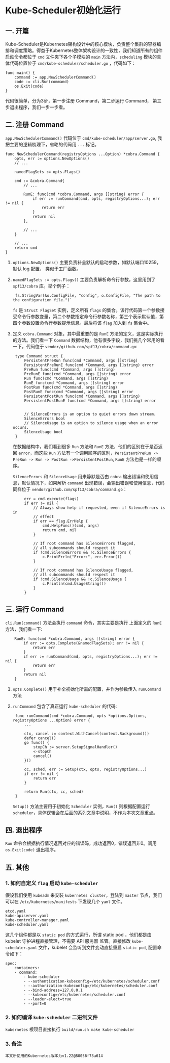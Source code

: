 # Kube-Scheduler初始化运行

## 一. 开篇
Kube-Scheduler是Kubernetes架构设计中的核心模块，负责整个集群的容器编排和调度策略。得益于Kubernetes整体架构设计的一致性，我们知道所有的组件启动命令都位于 `cmd` 文件夹下各个子模块的 `main` 方法内，`scheduling` 模块的具体代码位置位于 `cmd/kube-scheduler/scheduler.go` ，代码如下：

    func main() {
        command := app.NewSchedulerCommand()
        code := cli.Run(command)
        os.Exit(code)
    }


代码很简单，分为3步，第一步注册 Command，第二步运行 Command， 第三步退出程序，我们一步一步看。

## 二. 注册 Command
`app.NewSchedulerCommand()` 代码位于 `cmd/kube-scheduler/app/server.go`, 我把主要的逻辑梳理下，省略的代码用 `...` 标记。

    func NewSchedulerCommand(registryOptions ...Option) *cobra.Command {
     	opts, err := options.NewOptions()
        // ...

        namedFlagSets := opts.Flags()

        cmd := &cobra.Command{
            // ...

            RunE: func(cmd *cobra.Command, args []string) error {
                if err := runCommand(cmd, opts, registryOptions...); err != nil {
                    return err
                }
                return nil
            },

            // ...
        }

        // ...
        return cmd
    }


1. `options.NewOptions()` 主要负责补全默认的启动参数，如默认端口10259，默认 log 配置， 类似于工厂函数。

2. `namedFlagSets := opts.Flags()` 主要负责解析命令行参数，这里用到了 `spf13/cobra` 库。举个例子：

        fs.StringVar(&o.ConfigFile, "config", o.ConfigFile, "The path to the configuration file.")`

    `fs` 是 `Struct FlagSet` 实例，定义所有 `flags` 的集合。该行代码第一个参数接受命令行参数变量，第二个参数指定命令行参数名称，第三个表示默认值，第四个参数设置命令行参数提示信息。最后将该 `flag` 加入到 `fs` 集合中。

3. 定义 `cobra.Command` 对象，其中最重要的是 `RunE` 方法的定义，这是实际执行的方法。我们看一下 `Command` 数据结构，他有很多字段，我们挑几个常用的看一下，代码位于 `vendor/github.com/spf13/cobra/command.go`:

        type Command struct {
            PersistentPreRun func(cmd *Command, args []string)
            PersistentPreRunE func(cmd *Command, args []string) error
            PreRun func(cmd *Command, args []string)
            PreRunE func(cmd *Command, args []string) error
            Run func(cmd *Command, args []string)
            RunE func(cmd *Command, args []string) error
            PostRun func(cmd *Command, args []string)
            PostRunE func(cmd *Command, args []string) error
            PersistentPostRun func(cmd *Command, args []string)
            PersistentPostRunE func(cmd *Command, args []string) error


            // SilenceErrors is an option to quiet errors down stream.
	        SilenceErrors bool
            // SilenceUsage is an option to silence usage when an error occurs.
            SilenceUsage bool
        }

    在数据结构中，我们看到很多 `Run` 方法和 `RunE` 方法，他们的区别在于是否返回 `error`，而这些 `Run` 方法有一个调用顺序的区别，`PersistentPreRun -> PreRun -> Run -> PostRun ->PersistentPostRun`, `RunE` 方法也是一样的顺序。

    `SilenceErrors` 和 `SilenceUsage` 用来静默是否由 `cobra` 输出错误和使用信息，默认情况下，如果解析 `command` 出现错误，会输出错误和使用信息，代码同样位于 `vendor/github.com/spf13/cobra/command.go`：

            err = cmd.execute(flags)
            if err != nil {
                // Always show help if requested, even if SilenceErrors is in
                // effect
                if err == flag.ErrHelp {
                    cmd.HelpFunc()(cmd, args)
                    return cmd, nil
                }

                // If root command has SilenceErrors flagged,
                // all subcommands should respect it
                if !cmd.SilenceErrors && !c.SilenceErrors {
                    c.PrintErrln("Error:", err.Error())
                }

                // If root command has SilenceUsage flagged,
                // all subcommands should respect it
                if !cmd.SilenceUsage && !c.SilenceUsage {
                    c.Println(cmd.UsageString())
                }
            }

## 三. 运行 Command
`cli.Run(command)` 方法会执行 `command` 命令，其实主要是执行 上面定义的 `RunE` 方法，我们看一下:

        RunE: func(cmd *cobra.Command, args []string) error {
			if err := opts.Complete(&namedFlagSets); err != nil {
				return err
			}
			if err := runCommand(cmd, opts, registryOptions...); err != nil {
				return err
			}
			return nil
		}


1. `opts.Complete()` 用于补全初始化所需的配置，并作为参数传入 `runCommand` 方法
2. `runCommand` 包含了真正运行 `kube-scheduler` 的代码:

        func runCommand(cmd *cobra.Command, opts *options.Options, registryOptions ...Option) error {
            ...

            ctx, cancel := context.WithCancel(context.Background())
            defer cancel()
            go func() {
                stopCh := server.SetupSignalHandler()
                <-stopCh
                cancel()
            }()

            cc, sched, err := Setup(ctx, opts, registryOptions...)
            if err != nil {
                return err
            }

            return Run(ctx, cc, sched)
        }

    `Setup()` 方法主要用于初始化 `Scheduler` 实例，`Run()` 则根据配置运行 `scheduler`，具体逻辑会在后面的系列文章中说明，不作为本次文章重点。
## 四. 退出程序
`Run` 命令会根据执行情况返回对应的错误码，成功返回0，错误返回非0。调用 `os.Exit(code)` 退出程序。

## 五. 其他
### 1. 如何自定义 `flag` 启动 `kube-scheduler`
假设我们使用 `kubeadm` 来安装 `kubernetes cluster`，登陆到 `master` 节点，我们可以在 `/etc/kubernetes/manifests` 下发现几个 `yaml` 文件。

    etcd.yaml
    kube-apiserver.yaml
    kube-controller-manager.yaml
    kube-scheduler.yaml

这几个组件都是以 `static pod` 的方式运行，所谓 static pod ，他们都是由 kubelet 守护进程直接管理，不需要 API 服务器 监管。直接修改 `kube-scheduler.yaml` 文件，kubelet 会监听到文件变动直接重启 `static pod`, 配置命令如下：

    spec:
        containers:
        - command:
            - kube-scheduler
            - --authentication-kubeconfig=/etc/kubernetes/scheduler.conf
            - --authorization-kubeconfig=/etc/kubernetes/scheduler.conf
            - --bind-address=127.0.0.1
            - --kubeconfig=/etc/kubernetes/scheduler.conf
            - --leader-elect=true
            - --port=0

### 2. 如何编译 `kube-scheduler` 二进制文件
`kubernetes` 根项目直接执行 `build/run.sh make kube-scheduler`


### 3. 备注
    本文所使用的Kubernetes版本为v1.22@80056f73a614
